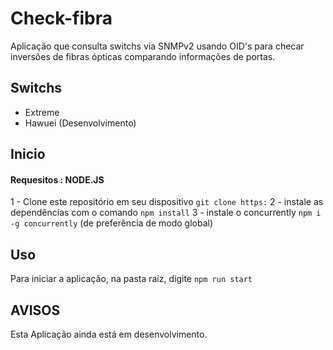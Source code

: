 # Check-fibra
Aplicação que consulta switchs via SNMPv2 usando OID's 
para checar inversões de fibras ópticas comparando informações de portas.

## Switchs 
- Extreme
- Hawuei (Desenvolvimento)
  
## Inicio
#### Requesitos : NODE.JS 
1 - Clone este repositório em seu dispositivo `git clone https:`
2 - instale as dependências com o comando `npm install`
3 - instale o concurrently `npm i -g concurrently` (de preferência de modo global)

## Uso
Para iniciar a aplicação, na pasta raíz, digite `npm run start`

## AVISOS
Esta Aplicação ainda está em desenvolvimento.
